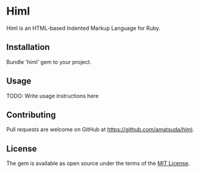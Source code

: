 # Himl

Himl is an HTML-based Indented Markup Language for Ruby.


## Installation

Bundle 'himl' gem to your project.


## Usage

TODO: Write usage instructions here


## Contributing

Pull requests are welcome on GitHub at https://github.com/amatsuda/himl.


## License

The gem is available as open source under the terms of the [MIT License](https://opensource.org/licenses/MIT).

